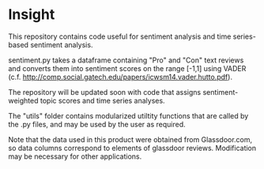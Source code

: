 # Insight
This repository contains code useful for sentiment analysis and time series-based sentiment analysis.

sentiment.py takes a dataframe containing "Pro" and "Con" text reviews and converts them into sentiment scores on the range [-1,1] using VADER (c.f. http://comp.social.gatech.edu/papers/icwsm14.vader.hutto.pdf).

The repository will be updated soon with code that assigns sentiment-weighted topic scores and time series analyses.

The "utils" folder contains modularized utiltity functions that are called by the .py files, and may be used by the user as required.

Note that the data used in this product were obtained from Glassdoor.com, so data columns correspond to elements of glassdoor reviews. Modification may be necessary for other applications.
